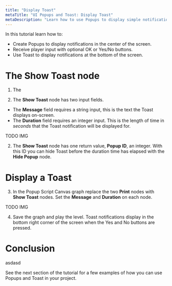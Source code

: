 ```yaml
---
title: "Display Toast"
metaTitle: "UI Popups and Toast: Display Toast"
metaDescription: "Learn how to use Popups to display simple notifications in the center of the screen with optional, OK or Yes/No buttons.  Use Toast to display notifications at the bottom of the screen."
---
```


In this tutorial learn how to:

-  Create Popups to display notifications in the center of the screen.  
-  Receive player input with optional OK or Yes/No buttons.  
-  Use Toast to display notifications at the bottom of the screen.   

# The Show Toast node

1. The


1. The **Show Toast** node has two input fields.

- The **Message** field requires a string input, this is the text the Toast displays on-screen.
- The **Duration** field requires an integer input.  This is the length of time in *seconds* that the Toast notification will be displayed for.

TODO IMG

2. The **Show Toast** node has one return value, **Popup ID**, an integer. With this ID you can hide Toast before the duration time has elapsed with the **Hide Popup** node.

# Display a Toast

3. In the Popup Script Canvas graph replace the two **Print** nodes with **Show Toast** nodes.  Set the **Message** and **Duration** on each node.

TODO IMG

4. Save the graph and play the level.  Toast notifications display in the bottom right corner of the screen when the Yes and No buttons are pressed.

# Conclusion

asdasd

See the next section of the tutorial for a few examples of how you can use Popups and Toast in your project.
